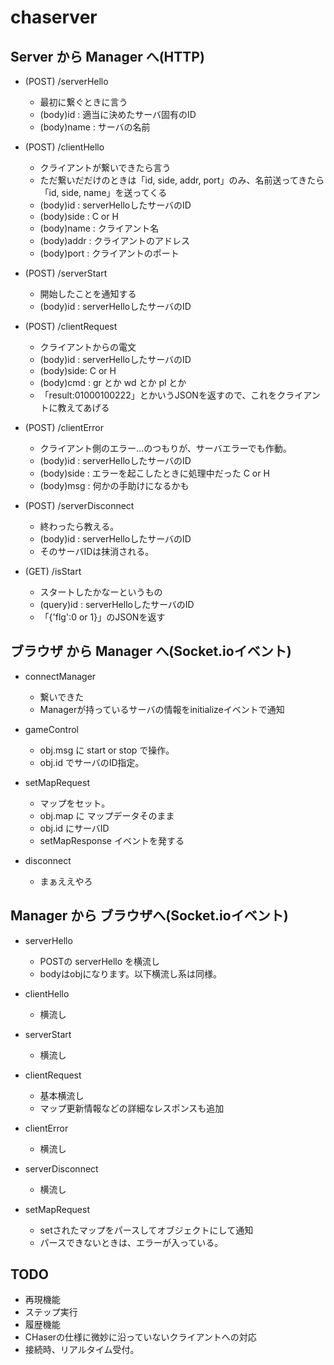 chaserver
=========

## Server から Manager へ(HTTP)

* (POST) /serverHello
  - 最初に繋ぐときに言う
  - (body)id : 適当に決めたサーバ固有のID
  - (body)name : サーバの名前

* (POST) /clientHello
  - クライアントが繋いできたら言う
  - ただ繋いだだけのときは「id, side, addr, port」のみ、名前送ってきたら「id, side, name」を送ってくる
  - (body)id : serverHelloしたサーバのID
  - (body)side : C or H
  - (body)name : クライアント名
  - (body)addr : クライアントのアドレス
  - (body)port : クライアントのポート

* (POST) /serverStart
  - 開始したことを通知する
  - (body)id : serverHelloしたサーバのID

* (POST) /clientRequest
  - クライアントからの電文
  - (body)id : serverHelloしたサーバのID
  - (body)side: C or H
  - (body)cmd : gr とか wd とか pl とか
  - 「result:01000100222」とかいうJSONを返すので、これをクライアントに教えてあげる

* (POST) /clientError
  - クライアント側のエラー…のつもりが、サーバエラーでも作動。
  - (body)id : serverHelloしたサーバのID
  - (body)side : エラーを起こしたときに処理中だった C or H
  - (body)msg : 何かの手助けになるかも

* (POST) /serverDisconnect
  - 終わったら教える。
  - (body)id : serverHelloしたサーバのID
  - そのサーバIDは抹消される。

* (GET) /isStart
  - スタートしたかなーというもの
  - (query)id : serverHelloしたサーバのID
  - 「{'flg':0 or 1}」のJSONを返す
  
  
  
## ブラウザ から Manager へ(Socket.ioイベント)

* connectManager
  - 繋いできた
  - Managerが持っているサーバの情報をinitializeイベントで通知
  
* gameControl
  - obj.msg に start or stop で操作。
  - obj.id でサーバのID指定。
  
* setMapRequest
  - マップをセット。
  - obj.map に マップデータそのまま
  - obj.id にサーバID
  - setMapResponse イベントを発する
  
* disconnect
  - まぁええやろ
  
  
## Manager から ブラウザへ(Socket.ioイベント)
  
* serverHello
   - POSTの serverHello を横流し
   - bodyはobjになります。以下横流し系は同様。
   
* clientHello
   - 横流し
   
* serverStart
   - 横流し
   
* clientRequest
   - 基本横流し
   - マップ更新情報などの詳細なレスポンスも追加

* clientError
   - 横流し
   
* serverDisconnect
   - 横流し

* setMapRequest
   - setされたマップをパースしてオブジェクトにして通知
   - パースできないときは、エラーが入っている。


## TODO
* 再現機能
* ステップ実行
* 履歴機能
* CHaserの仕様に微妙に沿っていないクライアントへの対応
* 接続時、リアルタイム受付。